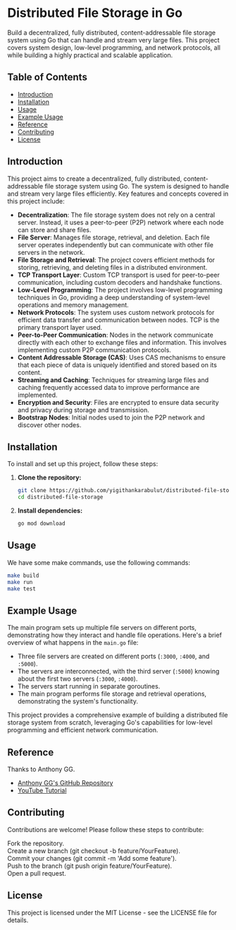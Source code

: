 # Distributed File Storage in Go

Build a decentralized, fully distributed, content-addressable file storage system using Go that can handle and stream very large files. This project covers system design, low-level programming, and network protocols, all while building a highly practical and scalable application.

## Table of Contents
- [Introduction](#introduction)
- [Installation](#installation)
- [Usage](#usage)
- [Example Usage](#example-usage)
- [Reference](#reference)
- [Contributing](#contributing)
- [License](#license)

## Introduction
This project aims to create a decentralized, fully distributed, content-addressable file storage system using Go. The system is designed to handle and stream very large files efficiently. Key features and concepts covered in this project include:

- **Decentralization**: The file storage system does not rely on a central server. Instead, it uses a peer-to-peer (P2P) network where each node can store and share files.
- **File Server**: Manages file storage, retrieval, and deletion. Each file server operates independently but can communicate with other file servers in the network.
- **File Storage and Retrieval**: The project covers efficient methods for storing, retrieving, and deleting files in a distributed environment.
- **TCP Transport Layer**: Custom TCP transport is used for peer-to-peer communication, including custom decoders and handshake functions.
- **Low-Level Programming**: The project involves low-level programming techniques in Go, providing a deep understanding of system-level operations and memory management.
- **Network Protocols**: The system uses custom network protocols for efficient data transfer and communication between nodes. TCP is the primary transport layer used.
- **Peer-to-Peer Communication**: Nodes in the network communicate directly with each other to exchange files and information. This involves implementing custom P2P communication protocols.
- **Content Addressable Storage (CAS)**: Uses CAS mechanisms to ensure that each piece of data is uniquely identified and stored based on its content.
- **Streaming and Caching**: Techniques for streaming large files and caching frequently accessed data to improve performance are implemented.
- **Encryption and Security**: Files are encrypted to ensure data security and privacy during storage and transmission.
- **Bootstrap Nodes**: Initial nodes used to join the P2P network and discover other nodes.


## Installation
To install and set up this project, follow these steps:

1. **Clone the repository:**
    ```sh
    git clone https://github.com/yigithankarabulut/distributed-file-storage.git
    cd distributed-file-storage
    ```

2. **Install dependencies:**
    ```sh
    go mod download
    ```

## Usage
We have some make commands, use the following commands:

```sh
make build
make run
make test
```

## Example Usage
The main program sets up multiple file servers on different ports, demonstrating how they interact and handle file operations. Here's a brief overview of what happens in the `main.go` file:

- Three file servers are created on different ports (`:3000`, `:4000`, and `:5000`).
- The servers are interconnected, with the third server (`:5000`) knowing about the first two servers (`:3000`, `:4000`).
- The servers start running in separate goroutines.
- The main program performs file storage and retrieval operations, demonstrating the system's functionality.

This project provides a comprehensive example of building a distributed file storage system from scratch, leveraging Go's capabilities for low-level programming and efficient network communication.

## Reference
Thanks to Anthony GG.
- [Anthony GG's GitHub Repository](https://github.com/anthdm/distributedfilesystemgo)
- [YouTube Tutorial](https://www.youtube.com/watch?v=IoY6bE--A54)


## Contributing
Contributions are welcome! Please follow these steps to contribute:

Fork the repository.\
Create a new branch (git checkout -b feature/YourFeature).\
Commit your changes (git commit -m 'Add some feature').\
Push to the branch (git push origin feature/YourFeature).\
Open a pull request.

## License
This project is licensed under the MIT License - see the LICENSE file for details.
